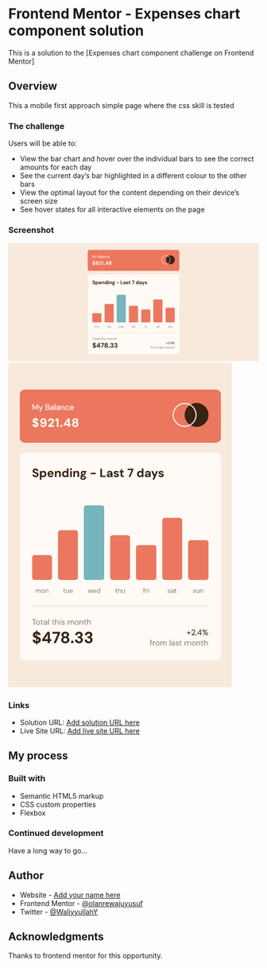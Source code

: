 # Frontend Mentor - Expenses chart component solution

This is a solution to the [Expenses chart component challenge on Frontend Mentor] 

## Overview

This a mobile first approach simple page where the css skill is tested

### The challenge

Users will be able to:

- View the bar chart and hover over the individual bars to see the correct amounts for each day
- See the current day’s bar highlighted in a different colour to the other bars
- View the optimal layout for the content depending on their device’s screen size
- See hover states for all interactive elements on the page

### Screenshot

![](./expenses-desktop.png)
![](./expenses-mobile.png)

### Links

- Solution URL: [Add solution URL here](https://your-solution-url.com)
- Live Site URL: [Add live site URL here](https://your-live-site-url.com)

## My process

### Built with

- Semantic HTML5 markup
- CSS custom properties
- Flexbox


### Continued development

Have a long way to go...

## Author

- Website - [Add your name here](https://www.your-site.com)
- Frontend Mentor - [@olanrewajuyusuf](https://www.frontendmentor.io/profile/olanrewajuyusuf)
- Twitter - [@WaliyyullahY](https://www.twitter.com/WaliyyullahY)

## Acknowledgments

Thanks to frontend mentor for this opportunity.
